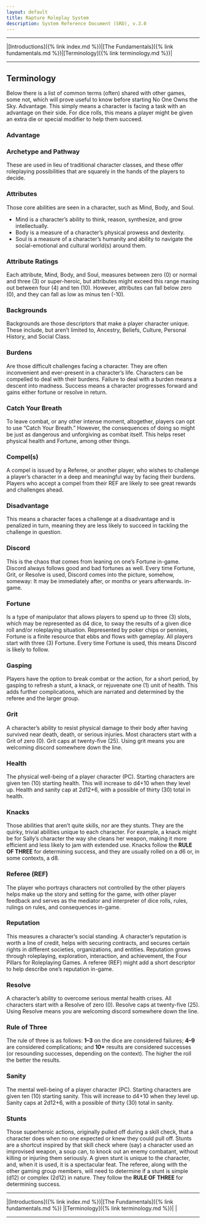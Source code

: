 ```yaml
---
layout: default
title: Rapture Roleplay System
description: System Reference Document (SRD), v.3.0
---
```


---

|[Introductions]({% link index.md %})|[The Fundamentals]({% link fundamentals.md %})|[Terminology]({% link terminology.md %})| 

---

## Terminology
Below there is a list of common terms (often) shared with other games, some not, which will prove useful to know before starting No One Owns the Sky.
Advantage. This simply means a character is facing a task with an advantage on their side. For dice rolls, this means a player might be given an extra die or special modifier to help them succeed.

### Advantage

### Archetype and Pathway
These are used in lieu of traditional character classes, and these offer roleplaying possibilities that are squarely in the hands of the players to decide.

### Attributes
Those core abilities are seen in a character, such as Mind, Body, and Soul.
  - Mind is a character’s ability to think, reason, synthesize, and grow intellectually.
  - Body is a measure of a character’s physical prowess and dexterity.
  - Soul is a measure of a character’s humanity and ability to navigate the social-emotional and cultural world(s) around them.

### Attribute Ratings
Each attribute, Mind, Body, and Soul, measures between zero (0) or normal and three (3) or super-heroic, but attributes might exceed this range maxing out between four (4) and ten (10). However, attributes can fall below zero (0), and they can fall as low as minus ten (-10). 

### Backgrounds
Backgrounds are those descriptors that make a player character unique. These include, but aren’t limited to, Ancestry, Beliefs, Culture, Personal History, and Social Class.

### Burdens
Are those difficult challenges facing a character. They are often inconvenient and ever-present in a character’s life. Characters can be compelled to deal with their burdens. Failure to deal with a burden means a descent into madness. Success means a character progresses forward and gains either fortune or resolve in return.

### Catch Your Breath
To leave combat, or any other intense moment, altogether, players can opt to use “Catch Your Breath.” However, the consequences of doing so might be just as dangerous and unforgiving as combat itself. This helps reset physical health and Fortune, among other things.

### Compel(s)
A compel is issued by a Referee, or another player, who wishes to challenge a player’s character in a deep and meaningful way by facing their burdens. Players who accept a compel from their REF are likely to see great rewards and challenges ahead.

### Disadvantage
This means a character faces a challenge at a disadvantage and is penalized in turn, meaning they are less likely to succeed in tackling the challenge in question.

### Discord
This is the chaos that comes from leaning on one’s Fortune in-game. Discord always follows good and bad fortunes as well. Every time Fortune, Grit, or Resolve is used, Discord comes into the picture, somehow, someway: It may be immediately after, or months or years afterwards. in-game.

### Fortune
Is a type of manipulator that allows players to spend up to three (3) slots, which may be represented as d4 dice, to sway the results of a given dice roll and/or roleplaying situation. Represented by poker chips or pennies, Fortune is a finite resource that ebbs and flows with gameplay. All players start with three (3) Fortune. Every time Fortune is used, this means Discord is likely to follow.

### Gasping
Players have the option to break combat or the action, for a short period, by gasping to refresh a stunt, a knack, or rejuvenate one (1) unit of health. This adds further complications, which are narrated and determined by the referee and the larger group.

### Grit
A character’s ability to resist physical damage to their body after having survived near death, death, or serious injuries. Most characters start with a Grit of zero (0). Grit caps at twenty-five (25). Using grit means you are welcoming discord somewhere down the line.

### Health
The physical well-being of a player character (PC). Starting characters are given ten (10) starting health. This will increase to d4+10 when they level up. Health and sanity cap at 2d12+6, with a possible of thirty (30) total in health. 

### Knacks
Those abilities that aren’t quite skills, nor are they stunts. They are the quirky, trivial abilities unique to each character. For example, a knack might be for Sally’s character the way she cleans her weapon, making it more efficient and less likely to jam with extended use. Knacks follow the **RULE OF THREE** for determining success, and they are usually rolled on a d6 or, in some contexts, a d8.

### Referee (REF)
The player who portrays characters not controlled by the other players helps make up the story and setting for the game, with other player feedback and serves as the mediator and interpreter of dice rolls, rules, rulings on rules, and consequences in-game.

### Reputation
This measures a character’s social standing. A character’s reputation is worth a line of credit, helps with securing contracts, and secures certain rights in different societies, organizations, and entities. Reputation grows through roleplaying, exploration, interaction, and achievement, the Four Pillars for Roleplaying Games. A referee (REF) might add a short descriptor to help describe one’s reputation in-game.

### Resolve
A character’s ability to overcome serious mental health crises. All characters start with a Resolve of zero (0). Resolve caps at twenty-five (25). Using Resolve means you are welcoming discord somewhere down the line.

### Rule of Three
The rule of three is as follows: **1–3** on the dice are considered failures; **4–9** are considered complications; and **10+** results are considered successes (or resounding successes, depending on the context). The higher the roll the better the results.

### Sanity
The mental well-being of a player character (PC). Starting characters are given ten (10) starting sanity. This will increase to d4+10 when they level up. Sanity caps at 2d12+6, with a possible of thirty (30) total in sanity. 

### Stunts
Those superheroic actions, originally pulled off during a skill check, that a character does when no one expected or knew they could pull off. Stunts are a shortcut inspired by that skill check where (say) a character used an improvised weapon, a soup can, to knock out an enemy combatant, without killing or injuring them seriously. A given stunt is unique to the character, and, when it is used, it is a spectacular feat. The referee, along with the other gaming group members, will need to determine if a stunt is simple (d12) or complex (2d12) in nature. They follow the **RULE OF THREE** for determining success.


---

|[Introductions]({% link index.md %})|[The Fundamentals]({% link fundamentals.md %}) |[Terminology]({% link terminology.md %})| |

---
